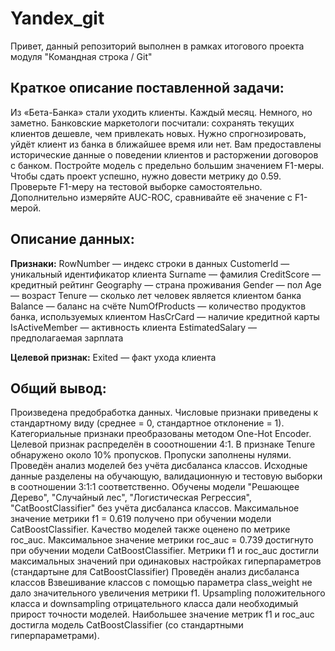 # Yandex_git
Привет, данный репозиторий выполнен в рамках итогового проекта модуля "Командная строка / Git"

## Краткое описание поставленной задачи:

Из «Бета-Банка» стали уходить клиенты. Каждый месяц. Немного, но заметно. Банковские маркетологи посчитали: сохранять текущих клиентов дешевле, чем привлекать новых.
Нужно спрогнозировать, уйдёт клиент из банка в ближайшее время или нет. Вам предоставлены исторические данные о поведении клиентов и расторжении договоров с банком. 
Постройте модель с предельно большим значением F1-меры. Чтобы сдать проект успешно, нужно довести метрику до 0.59. Проверьте F1-меру на тестовой выборке самостоятельно.
Дополнительно измеряйте AUC-ROC, сравнивайте её значение с F1-мерой.

## Описание данных: 

**Признаки:**
RowNumber — индекс строки в данных
CustomerId — уникальный идентификатор клиента
Surname — фамилия
CreditScore — кредитный рейтинг
Geography — страна проживания
Gender — пол
Age — возраст
Tenure — сколько лет человек является клиентом банка
Balance — баланс на счёте
NumOfProducts — количество продуктов банка, используемых клиентом
HasCrCard — наличие кредитной карты
IsActiveMember — активность клиента
EstimatedSalary — предполагаемая зарплата

**Целевой признак:**
Exited — факт ухода клиента

## Общий вывод:

Произведена предобработка данных.
Числовые признаки приведены к стандартному виду (среднее = 0, стандартное отклонение = 1). Категориальные признаки преобразованы методом One-Hot Encoder.
Целевой признак распределён в сооотношении 4:1.
В признаке Tenure обнаружено около 10% пропусков. Пропуски заполнены нулями.
Проведён анализ моделей без учёта дисбаланса классов.
Исходные данные разделены на обучающую, валидационную и тестовую выборки в соотношении 3:1:1 соответственно.
Обучены модели "Решающее Дерево", "Случайный лес", "Логистическая Регрессия", "CatBoostClassifier" без учёта дисбаланса классов. Максимальное значение метрики f1 = 0.619 получено при обучении модели CatBoostClassifier.
Качество моделей также оценено по метрике roc_auc. Максимальное значение метрики roc_auc = 0.739 достигнуто при обучении модели CatBoostClassifier.
Метрики f1 и roc_auc достигли максимальных значений при одинаковых настройках гиперпараметров (стандартыне для CatBoostClassifier)
Проведён анализ дисбаланса классов
Взвешивание классов с помощью параметра class_weight не дало значительного увеличения метрики f1.
Upsampling положительного класса и downsampling отрицательного класса дали необходимый прирост точности моделей.
Наибольшее значение метрик f1 и roc_auc достигла модель CatBoostClassifier (со стандартными гиперпараметрами).


